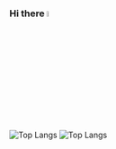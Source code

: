 ### Hi there <a href="https://www.linkedin.com/in/alexandr-matviyenko"><img src="https://media.giphy.com/media/hvRJCLFzcasrR4ia7z/giphy.gif" width="5%"></a>

![Top Langs](https://github-readme-stats.vercel.app/api/top-langs/?username=alexandrmatviyenko&layout=compact)
![Top Langs](https://github-readme-stats.vercel.app/api/top-langs/?username=alexandrmatviyenko&hide_progress=false)
